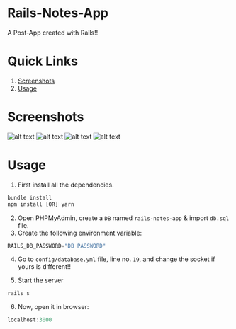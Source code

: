 # Rails-Notes-App
A Post-App created with Rails!!

# Quick Links
1. [Screenshots](#screenshots)
2. [Usage](#usage)

# Screenshots
![alt text](https://raw.githubusercontent.com/yTakkar/Rails-Notes-App/master/screenshots/Snap%202017-09-15%20at%2020.52.14.png)
![alt text](https://raw.githubusercontent.com/yTakkar/Rails-Notes-App/master/screenshots/Snap%202017-09-15%20at%2020.52.25.png)
![alt text](https://raw.githubusercontent.com/yTakkar/Rails-Notes-App/master/screenshots/Snap%202017-09-15%20at%2020.58.56.png)
![alt text](https://raw.githubusercontent.com/yTakkar/Rails-Notes-App/master/screenshots/Snap%202017-09-15%20at%2020.53.58.png)

# Usage
1. First install all the dependencies.
```javascript
bundle install
npm install [OR] yarn
```
2. Open PHPMyAdmin, create a `DB` named `rails-notes-app` & import `db.sql` file.
3. Create the following environment variable:
```javascript
RAILS_DB_PASSWORD="DB PASSWORD"
```
4. Go to `config/database.yml` file, line no. `19`, and change the socket if yours is different!!

5. Start the server
```javascript
rails s
```
6. Now, open it in browser:
```javascript
localhost:3000
```
